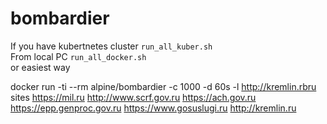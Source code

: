 # bombardier
If you have kubertnetes cluster `run_all_kuber.sh`
<br>
From local PC `run_all_docker.sh`
<br>
or easiest way 

docker run -ti --rm alpine/bombardier -c 1000 -d 60s -l http://kremlin.rbru
<br>
sites
https://mil.ru
http://www.scrf.gov.ru
https://ach.gov.ru
https://epp.genproc.gov.ru
https://www.gosuslugi.ru
http://kremlin.ru
